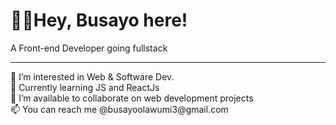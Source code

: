 <h1>👋🏾Hey, Busayo here!</h1>
<p>A Front-end Developer going fullstack</p>
<hr>
👀 I’m interested in Web & Software Dev.<br>
🌱 Currently learning JS and ReactJs <br>
💞️ I’m available to collaborate on web development projects<br>
📫 You can reach me @busayoolawumi3@gmail.com

<!---
busayolawumi/busayolawumi is a ✨ special ✨ repository because its `README.md` (this file) appears on your GitHub profile.
You can click the Preview link to take a look at your changes.
--->
